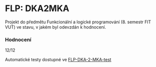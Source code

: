 FLP: DKA2MKA
==============
Projekt do předmětu Funkcionální a logické programování (8. semestr FIT VUT) ve stavu, v jakém byl odevzdán k hodnocení.

### Hodnocení
12/12

Automatické testy dostupné ve [FLP-DKA-2-MKA-test](https://github.com/vokracko/FLP-DKA-2-MKA-test)
